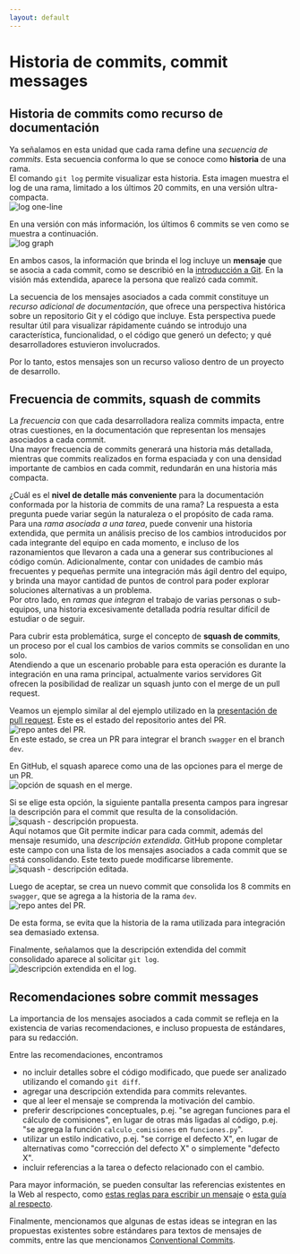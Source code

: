 ```yaml
---
layout: default
---
```


# Historia de commits, commit messages

## Historia de commits como recurso de documentación
Ya señalamos en esta unidad que cada rama define una _secuencia de commits_. Esta secuencia conforma lo que se conoce como **historia** de una rama.  
El comando `git log` permite visualizar esta historia. Esta imagen muestra el log de una rama, limitado a los últimos 20 commits, en una versión ultra-compacta.  
![log one-line](./images/log-one-line.jpg)  

En una versión con más información, los últimos 6 commits se ven como se muestra a continuación.  
![log graph](./images/log-graph.jpg)  

En ambos casos, la información que brinda el log incluye un **mensaje** que se asocia a cada commit, como se describió en la [introducción a Git](../scm-git/git).
En la visión más extendida, aparece la persona que realizó cada commit.

La secuencia de los mensajes asociados a cada commit constituye un _recurso adicional de documentación_, que ofrece una perspectiva histórica sobre un repositorio Git y el código que incluye. 
Esta perspectiva puede resultar útil para visualizar rápidamente cuándo se introdujo una característica, funcionalidad, o el código que generó un defecto; y qué desarrolladores estuvieron involucrados.

Por lo tanto, estos mensajes son un recurso valioso dentro de un proyecto de desarrollo.


## Frecuencia de commits, squash de commits
La _frecuencia_ con que cada desarrolladora realiza commits impacta, entre otras cuestiones, en la documentación que representan los mensajes asociados a cada commit.  
Una mayor frecuencia de commits generará una historia más detallada, mientras que commits realizados en forma espaciada y con una densidad importante de cambios en cada commit, redundarán en una historia más compacta.

¿Cuál es el **nivel de detalle más conveniente** para la documentación conformada por la historia de commits de una rama? La respuesta a esta pregunta puede variar según la naturaleza o el propósito de cada rama.  
Para una _rama asociada a una tarea_, puede convenir una historia extendida, que permita un análisis preciso de los cambios introducidos por cada integrante del equipo en cada momento, e incluso de los razonamientos que llevaron a cada una a generar sus contribuciones al código común. 
Adicionalmente, contar con unidades de cambio más frecuentes y pequeñas permite una integración más ágil dentro del equipo, y brinda una mayor cantidad de puntos de control para poder explorar soluciones alternativas a un problema.  
Por otro lado, en _ramas que integran_ el trabajo de varias personas o sub-equipos, una historia excesivamente detallada podría resultar difícil de estudiar o de seguir.

Para cubrir esta problemática, surge el concepto de **squash de commits**, un proceso por el cual los cambios de varios commits se consolidan en uno solo.  
Atendiendo a que un escenario probable para esta operación es durante la integración en una rama principal, actualmente varios servidores Git ofrecen la posibilidad de realizar un squash junto con el merge de un pull request. 

Veamos un ejemplo similar al del ejemplo utilizado en la [presentación de pull request](./pull-requests). Este es el estado del repositorio antes del PR.
![repo antes del PR](./images/squash-before.jpg).  
En este estado, se crea un PR para integrar el branch `swagger` en el branch `dev`.

En GitHub, el squash aparece como una de las opciones para el merge de un PR.  
![opción de squash en el merge](./images/squash-selecting-in-pr.jpg).  

Si se elige esta opción, la siguiente pantalla presenta campos para ingresar la descripción para el commit que resulta de la consolidación.  
![squash - descripción propuesta](./images/squash-proposed-description.jpg).  
Aquí notamos que Git permite indicar para cada commit, además del mensaje resumido, una _descripción extendida_. GitHub propone completar este campo con una lista de los mensajes asociados a cada commit que se está consolidando. 
Este texto puede modificarse libremente.  
![squash - descripción editada](./images/squash-edited-description.jpg).  

Luego de aceptar, se crea un nuevo commit que consolida los 8 commits en `swagger`, que se agrega a la historia de la rama `dev`.  
![repo antes del PR](./images/squash-after-2.jpg).  

De esta forma, se evita que la historia de la rama utilizada para integración sea demasiado extensa.

Finalmente, señalamos que la descripción extendida del commit consolidado aparece al solicitar `git log`.  
![descripción extendida en el log](./images/squash-after-messages.jpg).  


## Recomendaciones sobre commit messages
La importancia de los mensajes asociados a cada commit se refleja en la existencia de varias recomendaciones, e incluso propuesta de estándares, para su redacción.

Entre las recomendaciones, encontramos
- no incluir detalles sobre el código modificado, que puede ser analizado utilizando el comando `git diff`.
- agregar una descripción extendida para commits relevantes.
- que al leer el mensaje se comprenda la motivación del cambio.
- preferir descripciones conceptuales, p.ej. "se agregan funciones para el cálculo de comisiones", en lugar de otras más ligadas al código, p.ej. "se agrega la función `calculo_comisiones` en `funciones.py`".
- utilizar un estilo indicativo, p.ej. "se corrige el defecto X", en lugar de alternativas como "corrección del defecto X" o simplemente "defecto X".
- incluir referencias a la tarea o defecto relacionado con el cambio.

Para mayor información, se pueden consultar las referencias existentes en la Web al respecto, como [estas reglas para escribir un mensaje](https://chris.beams.io/posts/git-commit/) o [esta guía al respecto](https://www.freecodecamp.org/news/writing-good-commit-messages-a-practical-guide/).

Finalmente, mencionamos que algunas de estas ideas se integran en las propuestas existentes sobre estándares para textos de mensajes de commits, entre las que mencionamos [Conventional Commits](https://www.conventionalcommits.org/en/v1.0.0/).




